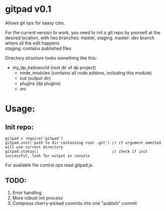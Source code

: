 # gitpad v0.1

Allows git ops for saasy cms. 

For the current version to work, you need to init a git repo by yourself at the desired location, with two branches: master, staging.
master: dev branch where all the edit happens  
staging: contains published files  

Directory structure looks something like this:  
- my_dp_helloworld (root dir of dp project)  
  - node_modules (contains all node addons, including this module)  
  - out (output dir)  
  - plugins (dp plugins)  
  - src  

# Usage:  

## Init repo:  
    gitpad = require('gitpad')  
    gitpad.init('path to dir containing root .git') // if argument ommited will use current directory  
    gitpad.status()                                 // check if init successful, look for output in console  
  
For available file control ops read gitpad.js.  
  
## TODO:  
1. Error handling  
2. More robust init process  
3. Compress cherry-picked commits into one "publish" commit  
